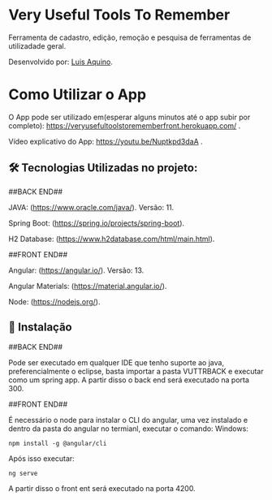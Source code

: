 # Very Useful Tools To Remember

Ferramenta de cadastro, edição, remoção e pesquisa de ferramentas de utilizadade geral.

Desenvolvido por: [Luis Aquino](https://www.linkedin.com/in/luis-eduardo-peixoto-de-aquino-941606132).

# Como Utilizar o App

O App pode ser utilizado em(esperar alguns minutos até o app subir por completo): https://veryusefultoolstorememberfront.herokuapp.com/ .

Vídeo explicativo do App: https://youtu.be/Nuptkpd3daA .

## 🛠 Tecnologias Utilizadas no projeto:
##BACK END##

JAVA: (https://www.oracle.com/java/). Versão: 11.

Spring Boot: (https://spring.io/projects/spring-boot).

H2 Database: (https://www.h2database.com/html/main.html).

##FRONT END##

Angular: (https://angular.io/). Versão: 13.

Angular Materials: (https://material.angular.io/).

Node: (https://nodejs.org/).

## 🚀 Instalação

##BACK END##

Pode ser executado em qualquer IDE que tenho suporte ao java, preferencialmente o eclipse, basta importar a pasta VUTTRBACK e executar como um spring app.
A partir disso o back end será executado na porta 300.

##FRONT END##

É necessário o node para instalar o CLI do angular, uma vez instalado e dentro da pasta do angular no termianl, executar o comando:
Windows:
```
npm install -g @angular/cli
```

Após isso executar:
```
ng serve
```
A partir disso o front ent será executado na porta 4200.